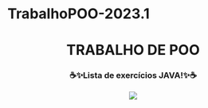 # TrabalhoPOO-2023.1
<h1 align="center">TRABALHO DE POO</h1>
<h3 align="center">☕✨Lista de exercícios JAVA!✨☕</h3>


<div align=center>
<img src = "https://user-images.githubusercontent.com/124710521/224388297-6bda0d56-b708-4f19-b748-4090cca57e54.gif">
<div>
